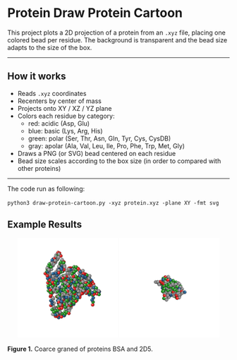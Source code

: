 # Protein Draw Protein Cartoon

This project plots a 2D projection of a protein from an `.xyz` file, placing one colored bead per residue. The background is transparent and the bead size adapts to the size of the box.

---

## How it works

- Reads `.xyz` coordinates
- Recenters by center of mass
- Projects onto XY / XZ / YZ plane
- Colors each residue by category:
  - red: acidic (Asp, Glu) 
  - blue: basic (Lys, Arg, His)
  - green: polar (Ser, Thr, Asn, Gln, Tyr, Cys, CysDB)
  - gray: apolar (Ala, Val, Leu, Ile, Pro, Phe, Trp, Met, Gly)
- Draws a PNG (or SVG) bead centered on each residue
- Bead size scales according to the box size (in order to compared with other proteins)

---



The code run as following:

`python3 draw-protein-cartoon.py -xyz protein.xyz -plane XY -fmt svg` 


## Example Results

<p align="center"> <img src="figures/protein_4F5S.png" alt="BSA" width="45%"/> <img src="figures/protein_1J05.png" alt="2D5" width="45%"/> </p>

**Figure 1.** Coarce graned of proteins BSA and 2D5.







